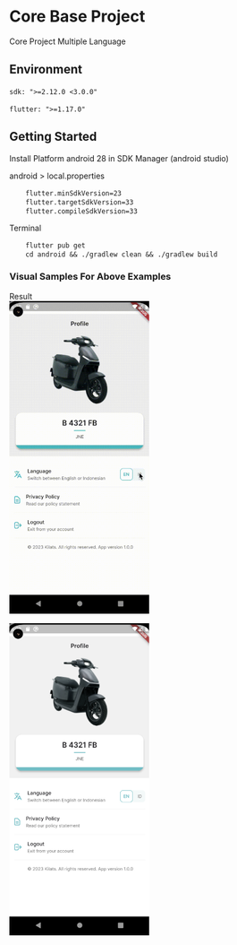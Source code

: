 # Core Base Project

Core Project Multiple Language

## Environment

`sdk: ">=2.12.0 <3.0.0"`

`flutter: ">=1.17.0"`

## Getting Started

Install Platform android 28 in SDK Manager (android studio)

android > local.properties
```properties 
    flutter.minSdkVersion=23
    flutter.targetSdkVersion=33
    flutter.compileSdkVersion=33
```

Terminal
```terminal 
    flutter pub get
    cd android && ./gradlew clean && ./gradlew build
```

### Visual Samples For Above Examples

Result<br/>
<img src="https://github.com/ferryfer14/base_project/blob/master/assets/result.gif" width=250><br/>

<img src="https://github.com/ferryfer14/base_project/blob/master/assets/result.png" width=250><br/>